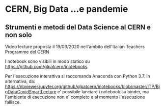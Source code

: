 # CERN, Big Data ...e pandemie

## Strumenti e metodi del Data Science al CERN e non solo

Video lecture proposta il 19/03/2020 nell'ambito dell'Italian Teachers Programme del CERN

I notebook sono visibili in modo statico su https://github.com/glpatcern/inotebooks

Per l'esecuzione interattiva si raccomanda Anaconda con Python 3.7. In alternativa, da:
https://nbviewer.jupyter.org/github/glpatcern/inotebooks/blob/master/ITP/BigDataCovidSmartLecture
e' possibile lanciare i notebook su binder, ma l'ambiente di esecuzione non e' completo e al momento l'esecuzione fallisce.
